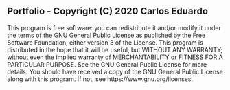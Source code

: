 <h2> 
Portfolio - Copyright (C) 2020  Carlos Eduardo
</h2>
<p>This program is free software: you can redistribute it and/or modify
    it under the terms of the GNU General Public License as published by
    the Free Software Foundation, either version 3 of the License.
    This program is distributed in the hope that it will be useful,
    but WITHOUT ANY WARRANTY; without even the implied warranty of
    MERCHANTABILITY or FITNESS FOR A PARTICULAR PURPOSE.  See the
    GNU General Public License for more details.
    You should have received a copy of the GNU General Public License
    along with this program.  If not, see https://www.gnu.org/licenses.</p>
